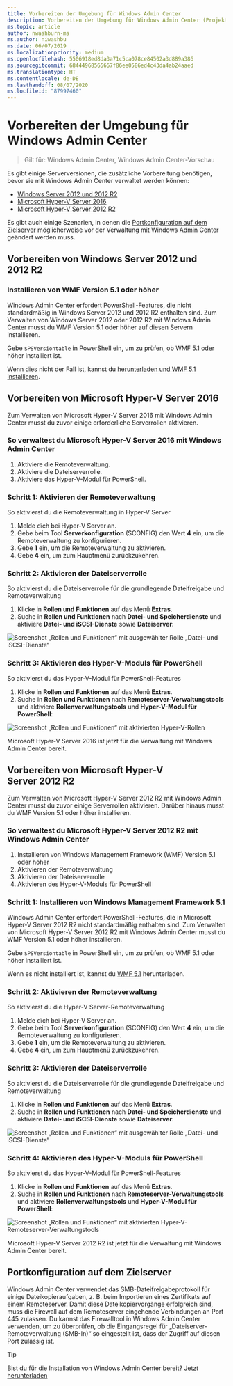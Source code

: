 ```yaml
---
title: Vorbereiten der Umgebung für Windows Admin Center
description: Vorbereiten der Umgebung für Windows Admin Center (Projekt Honolulu)
ms.topic: article
author: nwashburn-ms
ms.author: niwashbu
ms.date: 06/07/2019
ms.localizationpriority: medium
ms.openlocfilehash: 5506918ed8da3a71c5ca078ce84502a3d889a386
ms.sourcegitcommit: 68444968565667f86ee0586ed4c43da4ab24aaed
ms.translationtype: HT
ms.contentlocale: de-DE
ms.lasthandoff: 08/07/2020
ms.locfileid: "87997460"
---
```

# <a name="prepare-your-environment-for-windows-admin-center"></a>Vorbereiten der Umgebung für Windows Admin Center

> Gilt für: Windows Admin Center, Windows Admin Center-Vorschau

Es gibt einige Serverversionen, die zusätzliche Vorbereitung benötigen, bevor sie mit Windows Admin Center verwaltet werden können:

- [Windows Server 2012 und 2012 R2](#prepare-windows-server-2012-and-2012-r2)
- [Microsoft Hyper-V Server 2016](#prepare-microsoft-hyper-v-server-2016)
- [Microsoft Hyper-V Server 2012 R2](#prepare-microsoft-hyper-v-server-2012-r2)

Es gibt auch einige Szenarien, in denen die [Portkonfiguration auf dem Zielserver](#port-configuration-on-the-target-server) möglicherweise vor der Verwaltung mit Windows Admin Center geändert werden muss.

## <a name="prepare-windows-server-2012-and-2012-r2"></a>Vorbereiten von Windows Server 2012 und 2012 R2

### <a name="install-wmf-version-51-or-higher"></a>Installieren von WMF Version 5.1 oder höher

Windows Admin Center erfordert PowerShell-Features, die nicht standardmäßig in Windows Server 2012 und 2012 R2 enthalten sind. Zum Verwalten von Windows Server 2012 oder 2012 R2 mit Windows Admin Center musst du WMF Version 5.1 oder höher auf diesen Servern installieren.

Gebe `$PSVersiontable` in PowerShell ein, um zu prüfen, ob WMF 5.1 oder höher installiert ist.

Wenn dies nicht der Fall ist, kannst du [herunterladen und WMF 5.1 installieren](/powershell/scripting/wmf/setup/install-configure).

## <a name="prepare-microsoft-hyper-v-server-2016"></a>Vorbereiten von Microsoft Hyper-V Server 2016

Zum Verwalten von Microsoft Hyper-V Server 2016 mit Windows Admin Center musst du zuvor einige erforderliche Serverrollen aktivieren.

### <a name="to-manage-microsoft-hyper-v-server-2016-with-windows-admin-center"></a>So verwaltest du Microsoft Hyper-V Server 2016 mit Windows Admin Center

1. Aktiviere die Remoteverwaltung.
2. Aktiviere die Dateiserverrolle.
3. Aktiviere das Hyper-V-Modul für PowerShell.

### <a name="step-1-enable-remote-management"></a>**Schritt 1:** Aktivieren der Remoteverwaltung

So aktivierst du die Remoteverwaltung in Hyper-V Server

1. Melde dich bei Hyper-V Server an.
2. Gebe beim Tool **Serverkonfiguration** (SCONFIG) den Wert **4** ein, um die Remoteverwaltung zu konfigurieren.
3. Gebe **1** ein, um die Remoteverwaltung zu aktivieren.
4. Gebe **4** ein, um zum Hauptmenü zurückzukehren.

### <a name="step-2-enable-file-server-role"></a>**Schritt 2:** Aktivieren der Dateiserverrolle

So aktivierst du die Dateiserverrolle für die grundlegende Dateifreigabe und Remoteverwaltung

1. Klicke in **Rollen und Funktionen** auf das Menü **Extras**.
2. Suche in **Rollen und Funktionen** nach **Datei- und Speicherdienste** und aktiviere **Datei- und iSCSI-Dienste** sowie **Dateiserver**:

![Screenshot „Rollen und Funktionen“ mit ausgewählter Rolle „Datei- und iSCSI-Dienste“](../media/prepare-environment/prepare-your-environment-image-1.png)

### <a name="step-3-enable-hyper-v-module-for-powershell"></a>**Schritt 3:** Aktivieren des Hyper-V-Moduls für PowerShell

So aktivierst du das Hyper-V-Modul für PowerShell-Features

1. Klicke in **Rollen und Funktionen** auf das Menü **Extras**.
2. Suche in **Rollen und Funktionen** nach **Remoteserver-Verwaltungstools** und aktiviere **Rollenverwaltungstools** und **Hyper-V-Modul für PowerShell**:

![Screenshot „Rollen und Funktionen“ mit aktivierten Hyper-V-Rollen](../media/prepare-environment/prepare-your-environment-image-2.png)

Microsoft Hyper-V Server 2016 ist jetzt für die Verwaltung mit Windows Admin Center bereit.

## <a name="prepare-microsoft-hyper-v-server-2012-r2"></a>Vorbereiten von Microsoft Hyper-V Server 2012 R2

Zum Verwalten von Microsoft Hyper-V Server 2012 R2 mit Windows Admin Center musst du zuvor einige Serverrollen aktivieren.  Darüber hinaus musst du WMF Version 5.1 oder höher installieren.

### <a name="to-manage-microsoft-hyper-v-server-2012-r2-with-windows-admin-center"></a>So verwaltest du Microsoft Hyper-V Server 2012 R2 mit Windows Admin Center

1. Installieren von Windows Management Framework (WMF) Version 5.1 oder höher
2. Aktivieren der Remoteverwaltung
3. Aktivieren der Dateiserverrolle
4. Aktivieren des Hyper-V-Moduls für PowerShell

### <a name="step-1-install-windows-management-framework-51"></a>Schritt 1: Installieren von Windows Management Framework 5.1

Windows Admin Center erfordert PowerShell-Features, die in Microsoft Hyper-V Server 2012 R2 nicht standardmäßig enthalten sind. Zum Verwalten von Microsoft Hyper-V Server 2012 R2 mit Windows Admin Center musst du WMF Version 5.1 oder höher installieren.

Gebe `$PSVersiontable` in PowerShell ein, um zu prüfen, ob WMF 5.1 oder höher installiert ist.

Wenn es nicht installiert ist, kannst du [WMF 5.1](/powershell/scripting/wmf/setup/install-configure) herunterladen.

### <a name="step-2-enable-remote-management"></a>Schritt 2: Aktivieren der Remoteverwaltung

So aktivierst du die Hyper-V Server-Remoteverwaltung

1. Melde dich bei Hyper-V Server an.
2. Gebe beim Tool **Serverkonfiguration** (SCONFIG) den Wert **4** ein, um die Remoteverwaltung zu konfigurieren.
3. Gebe **1** ein, um die Remoteverwaltung zu aktivieren.
4. Gebe **4** ein, um zum Hauptmenü zurückzukehren.

### <a name="step-3-enable-file-server-role"></a>Schritt 3: Aktivieren der Dateiserverrolle

So aktivierst du die Dateiserverrolle für die grundlegende Dateifreigabe und Remoteverwaltung

1. Klicke in **Rollen und Funktionen** auf das Menü **Extras**.
2. Suche in **Rollen und Funktionen** nach **Datei- und Speicherdienste** und aktiviere **Datei- und iSCSI-Dienste** sowie **Dateiserver**:

![Screenshot „Rollen und Funktionen“ mit ausgewählter Rolle „Datei- und iSCSI-Dienste“](../media/prepare-environment/prepare-your-environment-image-1.png)

### <a name="step-4-enable-hyper-v-module-for-powershell"></a>Schritt 4: Aktivieren des Hyper-V-Moduls für PowerShell

So aktivierst du das Hyper-V-Modul für PowerShell-Features

1. Klicke in **Rollen und Funktionen** auf das Menü **Extras**.
2. Suche in **Rollen und Funktionen** nach **Remoteserver-Verwaltungstools** und aktiviere **Rollenverwaltungstools** und **Hyper-V-Modul für PowerShell**:

![Screenshot „Rollen und Funktionen“ mit aktivierten Hyper-V-Remoteserver-Verwaltungstools](../media/prepare-environment/prepare-your-environment-image-2.png)

Microsoft Hyper-V Server 2012 R2 ist jetzt für die Verwaltung mit Windows Admin Center bereit.

## <a name="port-configuration-on-the-target-server"></a>Portkonfiguration auf dem Zielserver

Windows Admin Center verwendet das SMB-Dateifreigabeprotokoll für einige Dateikopieraufgaben, z. B. beim Importieren eines Zertifikats auf einem Remoteserver. Damit diese Dateikopiervorgänge erfolgreich sind, muss die Firewall auf dem Remoteserver eingehende Verbindungen an Port 445 zulassen.  Du kannst das Firewalltool in Windows Admin Center verwenden, um zu überprüfen, ob die Eingangsregel für „Dateiserver-Remoteverwaltung (SMB-In)“ so eingestellt ist, dass der Zugriff auf diesen Port zulässig ist.

> [!Tip]
> Bist du für die Installation von Windows Admin Center bereit? [Jetzt herunterladen](../overview.md#download-now)